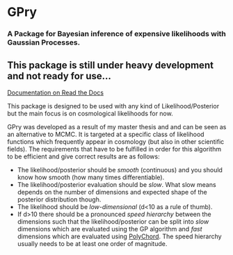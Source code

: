 # GPry
### A Package for Bayesian inference of expensive likelihoods with Gaussian Processes.

## This package is still under heavy development and not ready for use...

[Documentation on Read the Docs](https://gpry.readthedocs.io/en/latest/)

This package is designed to be used with any kind of Likelihood/Posterior but the main
focus is on cosmological likelihoods for now.

GPry was developed as a result of my master thesis and and can be seen as an alternative to MCMC.
It is targeted at a specific class of likelihood functions which frequently appear in cosmology
(but also in other scientific fields). The requirements that have to be fulfilled in order for this
algorithm to be efficient and give correct results are as follows:

- The likelihood/posterior should be *smooth* (continuous) and you should know how smooth (how many
  times differentiable).
- The likelihood/posterior evaluation should be *slow*. What slow means depends on the number of dimensions
  and expected shape of the posterior distribution though.
- The likelihood should be *low-dimensional* (d<10 as a rule of thumb).
- If d>10 there should be a pronounced *speed hierarchy* between the dimensions such that the likelihood/posterior
  can be split into *slow* dimensions which are evaluated using the GP algorithm and *fast* dimensions which are
  evaluated using [PolyChord](https://arxiv.org/abs/1502.01856). The speed hierarchy usually needs to be at least
  one order of magnitude.
